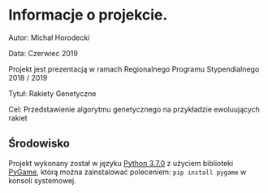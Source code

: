 # Informacje o projekcie.

Autor: Michał Horodecki

Data: Czerwiec 2019

Projekt jest prezentacją w ramach Regionalnego Programu Stypendialnego 2018 / 2019

Tytuł: Rakiety Genetyczne

Cel: Przedstawienie algorytmu genetycznego na przykładzie ewoluujących rakiet

## Środowisko
Projekt wykonany został w języku [Python 3.7.0](python.org) z użyciem biblioteki [PyGame](pygame.org), którą można zainstalować poleceniem: `pip install pygame` w konsoli systemowej.
